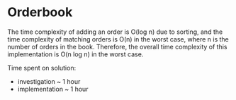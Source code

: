 # Orderbook

The time complexity of adding an order is O(log n) due to sorting, 
and the time complexity of matching orders is O(n) in the worst case, 
where n is the number of orders in the book. Therefore, 
the overall time complexity of this implementation is O(n log n) in the worst case.

Time spent on solution:
- investigation ~ 1 hour
- implementation ~ 1 hour
